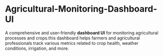 # Agricultural-Monitoring-Dashboard-UI
A comprehensive and user-friendly **dashboard UI** for monitoring agricultural processes and crops.this dashboard helps farmers and agricultural professionals track various metrics related to crop health, weather conditions, irrigation, and more.
